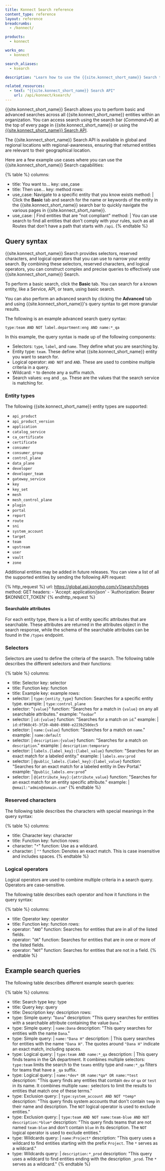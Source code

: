 ```yaml
---
title: Konnect Search reference
content_type: reference
layout: reference
breadcrumbs:
  - /konnect/

products:
  - konnect

works_on:
  - konnect

search_aliases: 
  - ksearch

description: "Learn how to use the {{site.konnect_short_name}} Search to search through all {{site.konnect_short_name}} entities."

related_resources:
  - text: "{{site.konnect_short_name}} Search API"
    url: /api/konnect/ksearch/
---
```


{{site.konnect_short_name}} Search allows you to perform basic and advanced searches across all {{site.konnect_short_name}} entities within an organization. 
You can access search using the search bar (_Command+K_) at the top of every page in {{site.konnect_short_name}} or using the [{{site.konnect_short_name}} Search API](/api/konnect/ksearch/).

The {{site.konnect_short_name}} Search API is available in global and regional locations with regional-awareness, ensuring that returned entities are relevant to their geographical location. 

Here are a few example use cases where you can use the {{site.konnect_short_name}} Search capabilities:

<!--vale off-->
{% table %}
columns:
  - title: You want to...
    key: use_case
  - title: Then use...
    key: method
rows:
  - use_case: Navigate to a specific entity that you know exists
    method: |
      Click the **Basic** tab and search for the name or keywords of the entity in the {{site.konnect_short_name}} search bar to quickly navigate the various pages in {{site.konnect_short_name}}.
  - use_case: |
      Find entities that are "not compliant"
    method: |
      You can use search to find all entities that don't comply with your rules, such as all Routes that don't have a path that starts with `/api`.
{% endtable %}
<!--vale on-->

## Query syntax

{{site.konnect_short_name}} Search provides selectors, reserved characters, and logical operators that you can use to narrow your entity search. 
By combining these selectors, reserved characters, and logical operators, you can construct complex and precise queries to effectively use {{site.konnect_short_name}} Search.

To perform a basic search, click the **Basic** tab. You can search for a known entity, like a Service, API, or team, using basic search. 

You can also perform an advanced search by clicking the **Advanced** tab and using {{site.konnect_short_name}}'s query syntax to get more granular results.

The following is an example advanced search query syntax:

```
type:team AND NOT label.department:eng AND name:*_qa
```

In this example, the query syntax is made up of the following components:
* Selectors: `type`, `label`, and `name`. They define what you are searching by. 
* Entity type: `team`. These define what {{site.konnect_short_name}} entity you want to search for.
* Logical operator: `AND NOT` and `AND`. These are used to combine multiple criteria in a query.
* Wildcard: `*` to denote any a suffix match.
* Search values: `eng` and `_qa`. These are the values that the search service is matching for.

### Entity types

The following {{site.konnect_short_name}} entity types are supported: 

- `api_product`  
- `api_product_version`  
- `application`
- `catalog_service`  
- `ca_certificate`  
- `certificate`  
- `consumer`  
- `consumer_group`  
- `control_plane`
- `data_plane`  
- `developer`  
- `developer_team`  
- `gateway_service`  
- `key`  
- `key_set`   
- `mesh`  
- `mesh_control_plane`  
- `plugin`  
- `portal`  
- `report`  
- `route`  
- `sni`  
- `system_account`  
- `target`  
- `team`  
- `upstream`  
- `user`  
- `vault`  
- `zone`  

Additional entities may be added in future releases. You can view a list of all the supported entities by sending the following API request:

<!--vale off-->
{% http_request %}
  url: https://global.api.konghq.com/v1/search/types
  method: GET
  headers:
      - 'Accept: application/json'
      - 'Authorization: Bearer $KONNECT_TOKEN'
{% endhttp_request %}
<!--vale on-->

#### Searchable attributes

For each entity type, there is a list of entity specific attributes that are searchable. 
These attributes are returned in the attributes object in the search response, while the schema of the searchable attributes can be found in the `/types` endpoint.

### Selectors

Selectors are used to define the criteria of the search. 
The following table describes the different selectors and their functions:

<!--vale off-->
{% table %}
columns:
  - title: Selector
    key: selector
  - title: Function
    key: function
  - title: Example
    key: example
rows:
  - selector: |
      `type:{entity_type}`
    function: Searches for a specific entity type.
    example: |
      `type:control_plane`
  - selector: "`{value}`"
    function: "Searches for a match in `{value}` on any all searchable attributes."
    example: "`foobar`"
  - selector: |
      `id:{value}`
    function: "Searches for a match on `id`."
    example: |
      `id:df968c45-3f20-4b80-8980-e223b250dec5`
  - selector: |
      `name:{value}`
    function: "Searches for a match on `name`."
    example: |
      `name:default`
  - selector: |
      `description:{value}`
    function: "Searches for a match on `description`."
    example: |
      `description:temporary`
  - selector: |
      `labels.{label_key}:{label_value}`
    function: "Searches for an exact match for a labeled entity."
    example: |
      `labels.env:prod`
  - selector: |
      `@public_labels.{label_key}:{label_value}`
    function: "Searches for an exact match for a labeled entity in Dev Portal."
    example: "`@public_labels.env:prod`"
  - selector: |
      `@{attribute_key}:{attribute_value}`
    function: "Searches for an exact match for an entity specific attribute."
    example: |
      `@email:"admin@domain.com"`
{% endtable %}
<!--vale on-->

### Reserved characters

The following table describes the characters with special meanings in the query syntax:

<!--vale off-->
{% table %}
columns:
  - title: Character
    key: character
  - title: Function
    key: function
rows:
  - character: "`*`"
    function: Use as a wildcard.
  - character: |
      `""`
    function: Denotes an exact match. This is case insensitive and includes spaces.
{% endtable %}
<!--vale on-->

### Logical operators

Logical operators are used to combine multiple criteria in a search query. 
Operators are case-sensitive. 

The following table describes each operator and how it functions in the query syntax:

<!--vale off-->
{% table %}
columns:
  - title: Operator
    key: operator
  - title: Function
    key: function
rows:
  - operator: "`AND`"
    function: Searches for entities that are in all of the listed fields.
  - operator: "`OR`"
    function: Searches for entities that are in one or more of the listed fields.
  - operator: "`NOT`"
    function: Searches for entities that are not in a field.
{% endtable %}
<!--vale on-->

## Example search queries

The following table describes different example search queries:

<!--vale off-->
{% table %}
columns:
  - title: Search type
    key: type
  - title: Query
    key: query
  - title: Description
    key: description
rows:
  - type: Simple
    query: "`Dana`"
    description: "This query searches for entities with a searchable attribute containing the value `Dana`."
  - type: Simple
    query: |
      `name:Dana`
    description: "This query searches for entities with the name `Dana`."
  - type: Simple
    query: |
      `name:"Dana H"`
    description: |
      This query searches for entities with the name `"Dana H"`. The quotes around `"Dana H"` indicate an exact match, including spaces.
  - type: Logical
    query: |
      `type:team AND name:*_qa`
    description: |
      This query finds teams in the QA department. 
      It combines multiple selectors: `type:team` limits the search to the `teams` entity type and `name:*_qa` filters for teams that have a `_qa` suffix.
  - type: Logical
    query: |
      `name:*dev* OR name:*qa* OR name:*test`
    description: "This query finds any entities that contain `dev` or `qa` or `test` in its name. It combines multiple `name:` selectors to limit the results to entities that match one of these terms."
  - type: Exclusion
    query: |
      `type:system_account AND NOT *temp*`
    description: "This query finds system accounts that don't contain `temp` in their name and description. The `NOT` logical operator is used to exclude entities."
  - type: Exclusion
    query: |
      `type:team AND NOT name:team-blue AND NOT description:*blue*`
    description: "This query finds teams that are not named `team-blue` and don't contain `blue` in its description. The `NOT` logical operator is used to exclude entities."
  - type: Wildcards
    query: |
      `name:Project*`
    description: "This query uses a wildcard to find entities starting with the prefix `Project`. The `*` serves as a wildcard."
  - type: Wildcards
    query: |
      `description:*_prod`
    description: "This query uses a wildcard to find entities ending with the description `_prod`. The `*` serves as a wildcard."
{% endtable %}
<!--vale on-->
